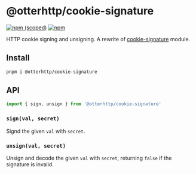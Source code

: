 # @otterhttp/cookie-signature

[![npm (scoped)](https://img.shields.io/npm/v/@otterhttp/cookie-signature?style=flat-square)](https://npmjs.com/package/@otterhttp/cookie-signature) [![npm](https://img.shields.io/npm/dt/@otterhttp/cookie-signature?style=flat-square)](https://npmjs.com/package/@otterhttp/cookie-signature)

HTTP cookie signing and unsigning. A rewrite of [cookie-signature](https://github.com/tj/node-cookie-signature) module.

## Install

```sh
pnpm i @otterhttp/cookie-signature
```

## API

```js
import { sign, unsign } from '@otterhttp/cookie-signature'
```

### `sign(val, secret)`

Signd the given `val` with `secret`.

### `unsign(val, secret)`

Unsign and decode the given `val` with `secret`, returning `false` if the signature is invalid.
